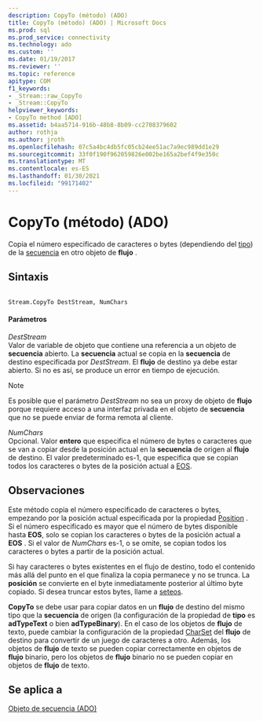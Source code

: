 ```yaml
---
description: CopyTo (método) (ADO)
title: CopyTo (método) (ADO) | Microsoft Docs
ms.prod: sql
ms.prod_service: connectivity
ms.technology: ado
ms.custom: ''
ms.date: 01/19/2017
ms.reviewer: ''
ms.topic: reference
apitype: COM
f1_keywords:
- _Stream::raw_CopyTo
- _Stream::CopyTo
helpviewer_keywords:
- CopyTo method [ADO]
ms.assetid: b4aa5714-916b-48b8-8b09-cc2708379602
author: rothja
ms.author: jroth
ms.openlocfilehash: 07c5a4bc4db5fc05cb24ee51ac7a9ec989dd1e29
ms.sourcegitcommit: 33f0f190f962059826e002be165a2bef4f9e350c
ms.translationtype: MT
ms.contentlocale: es-ES
ms.lasthandoff: 01/30/2021
ms.locfileid: "99171402"
---
```

# <a name="copyto-method-ado"></a>CopyTo (método) (ADO)
Copia el número especificado de caracteres o bytes (dependiendo del [tipo](./type-property-ado-stream.md)) de la [secuencia](./stream-object-ado.md) en otro objeto de **flujo** .  
  
## <a name="syntax"></a>Sintaxis  
  
```  
  
Stream.CopyTo DestStream, NumChars  
```  
  
#### <a name="parameters"></a>Parámetros  
 *DestStream*  
 Valor de variable de objeto que contiene una referencia a un objeto de **secuencia** abierto. La **secuencia** actual se copia en la **secuencia** de destino especificada por *DestStream*. El **flujo** de destino ya debe estar abierto. Si no es así, se produce un error en tiempo de ejecución.  
  
> [!NOTE]
>  Es posible que el parámetro *DestStream* no sea un proxy de objeto de **flujo** porque requiere acceso a una interfaz privada en el objeto de **secuencia** que no se puede enviar de forma remota al cliente.  
  
 *NumChars*  
 Opcional. Valor **entero** que especifica el número de bytes o caracteres que se van a copiar desde la posición actual en la **secuencia** de origen al **flujo** de destino. El valor predeterminado es-1, que especifica que se copian todos los caracteres o bytes de la posición actual a [EOS](./eos-property.md).  
  
## <a name="remarks"></a>Observaciones  
 Este método copia el número especificado de caracteres o bytes, empezando por la posición actual especificada por la propiedad [Position](./position-property-ado.md) . Si el número especificado es mayor que el número de bytes disponible hasta **EOS**, solo se copian los caracteres o bytes de la posición actual a **EOS** . Si el valor de *NumChars* es-1, o se omite, se copian todos los caracteres o bytes a partir de la posición actual.  
  
 Si hay caracteres o bytes existentes en el flujo de destino, todo el contenido más allá del punto en el que finaliza la copia permanece y no se trunca. La **posición** se convierte en el byte inmediatamente posterior al último byte copiado. Si desea truncar estos bytes, llame a [seteos](./seteos-method.md).  
  
 **CopyTo** se debe usar para copiar datos en un **flujo** de destino del mismo tipo que la **secuencia** de origen (la configuración de la propiedad de **tipo** es **adTypeText** o bien **adTypeBinary**). En el caso de los objetos de **flujo** de texto, puede cambiar la configuración de la propiedad [CharSet](./charset-property-ado.md) del **flujo** de destino para convertir de un juego de caracteres a otro. Además, los objetos de **flujo** de texto se pueden copiar correctamente en objetos de **flujo** binario, pero los objetos de **flujo** binario no se pueden copiar en objetos de **flujo** de texto.  
  
## <a name="applies-to"></a>Se aplica a  
 [Objeto de secuencia (ADO)](./stream-object-ado.md)